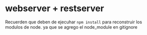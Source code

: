 # webserver + restserver
Recuerden que deben de ejecuhar ```npm install``` para reconstruir los modulos de node.
ya que se agrego el node_module en gitignore